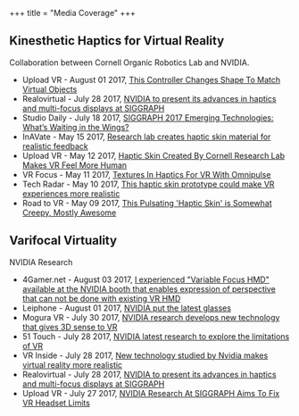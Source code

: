 +++
title = "Media Coverage"
+++

## Kinesthetic Haptics for Virtual Reality
Collaboration between Cornell Organic Robotics Lab and NVIDIA.

* Upload VR - August 01 2017,
[This Controller Changes Shape To Match Virtual Objects](https://uploadvr.com/siggraph-controller-changes-shape/)
* Realovirtual - July 28 2017,
[NVIDIA to present its advances in haptics and multi-focus displays at SIGGRAPH](https://www.realovirtual.com/noticias/3946/nvidia-presentara-siggraph-sus-avances-haptica-pantallas-multiple-enfoque)
* Studio Daily - July 18 2017,
[SIGGRAPH 2017 Emerging Technologies: What’s Waiting in the Wings?](http://www.studiodaily.com/2017/07/siggraph-2017-emerging-technologies-whats-waiting-wings/)
* InAVate - May 15 2017,
[Research lab creates haptic skin material for realistic feedback](http://www.inavateonthenet.net/news/article/research-lab-creates-haptic-skin-material-for-realistic-feedback)
* Upload VR - May 12 2017,
[Haptic Skin Created By Cornell Research Lab Makes VR Feel More Human](https://uploadvr.com/haptic-skin-created-cornell-research-lab-makes/)
* VR Focus - May 11 2017,
[Textures In Haptics For VR With Omnipulse](https://www.vrfocus.com/2017/05/textures-in-haptics-for-vr-with-omnipulse/)
* Tech Radar - May 10 2017,
[This haptic skin prototype could make VR experiences more realistic](http://www.techradar.com/news/this-haptic-skin-prototype-could-make-vr-experiences-more-realistic)
* Road to VR - May 09 2017,
[This Pulsating 'Haptic Skin' is Somewhat Creepy, Mostly Awesome](http://www.roadtovr.com/omnipulse-haptic-skin-organic-robotics-lab-virtual-reality/)

## Varifocal Virtuality
NVIDIA Research

* 4Gamer.net - August 03 2017,
[I experienced "Variable Focus HMD" available at the NVIDIA booth that enables expression of perspective that can not be done with existing VR HMD](http://www.4gamer.net/games/999/G999902/20170803025/)
* Leiphone - August 01 2017,
[NVIDIA put the latest glasses](https://www.leiphone.com/news/201708/4hJa9u8C64gOjSEX.html)
* Mogura VR - July 30 2017,
[NVIDIA research develops new technology that gives 3D sense to VR](http://www.moguravr.com/nvidia-membrane-vr-varifocal-virtuality/)
* 51 Touch - July 28 2017,
[NVIDIA latest research to explore the limitations of VR](http://www.51touch.com/touchscreen/news/front/201707/28-47883.html)
* VR Inside - July 28 2017,
[New technology studied by Nvidia makes virtual reality more realistic](http://vrinside.jp/news/nvidia-research-is-studying-new-tech-for-comfortable-virtual-experience/)
* Realovirtual - July 28 2017,
[NVIDIA to present its advances in haptics and multi-focus displays at SIGGRAPH](https://www.realovirtual.com/noticias/3946/nvidia-presentara-siggraph-sus-avances-haptica-pantallas-multiple-enfoque)
* Upload VR - July 27 2017,
[NVIDIA Research At SIGGRAPH Aims To Fix VR Headset Limits](https://uploadvr.com/nvidia-research-aims-to-fix-vr-headset-limits/)

